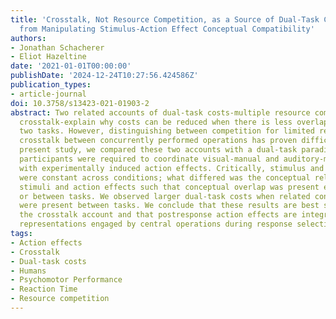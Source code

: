```yaml
---
title: 'Crosstalk, Not Resource Competition, as a Source of Dual-Task Costs: Evidence
  from Manipulating Stimulus-Action Effect Conceptual Compatibility'
authors:
- Jonathan Schacherer
- Eliot Hazeltine
date: '2021-01-01T00:00:00'
publishDate: '2024-12-24T10:27:56.424586Z'
publication_types:
- article-journal
doi: 10.3758/s13423-021-01903-2
abstract: Two related accounts of dual-task costs-multiple resource competition and
  crosstalk-explain why costs can be reduced when there is less overlap between the
  two tasks. However, distinguishing between competition for limited resources and
  crosstalk between concurrently performed operations has proven difficult. In the
  present study, we compared these two accounts with a dual-task paradigm in which
  participants were required to coordinate visual-manual and auditory-manual tasks
  with experimentally induced action effects. Critically, stimulus and response modalities
  were constant across conditions; what differed was the conceptual relationship between
  stimuli and action effects such that conceptual overlap was present either within
  or between tasks. We observed larger dual-task costs when related conceptual codes
  were present between tasks. We conclude that these results are best supported by
  the crosstalk account and that postresponse action effects are integrated into task
  representations engaged by central operations during response selection.
tags:
- Action effects
- Crosstalk
- Dual-task costs
- Humans
- Psychomotor Performance
- Reaction Time
- Resource competition
---
```

